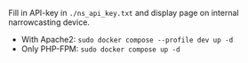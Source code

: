 Fill in API-key in `./ns_api_key.txt` and display page on internal narrowcasting device.

- With Apache2: `sudo docker compose --profile dev up -d` 
- Only PHP-FPM: `sudo docker compose up -d` 
